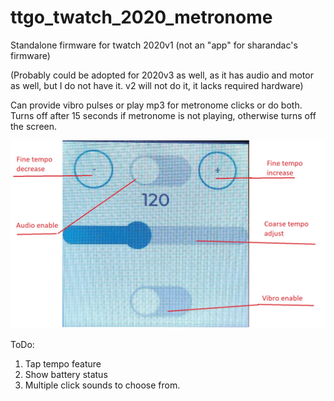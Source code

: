 # ttgo_twatch_2020_metronome

Standalone firmware for twatch 2020v1 (not an "app" for sharandac's firmware)

(Probably could be adopted for 2020v3 as well, as it has audio and motor as well, but I do not have it.  v2 will not do it, it lacks required hardware)

Can provide vibro pulses or play mp3 for metronome clicks or do both.
Turns off after 15 seconds if metronome is not playing, otherwise turns off the screen.

![Interface](docs/interface.jpg?raw=true "Title")



ToDo:

1) Tap tempo feature
2) Show battery status
3) Multiple click sounds to choose from.